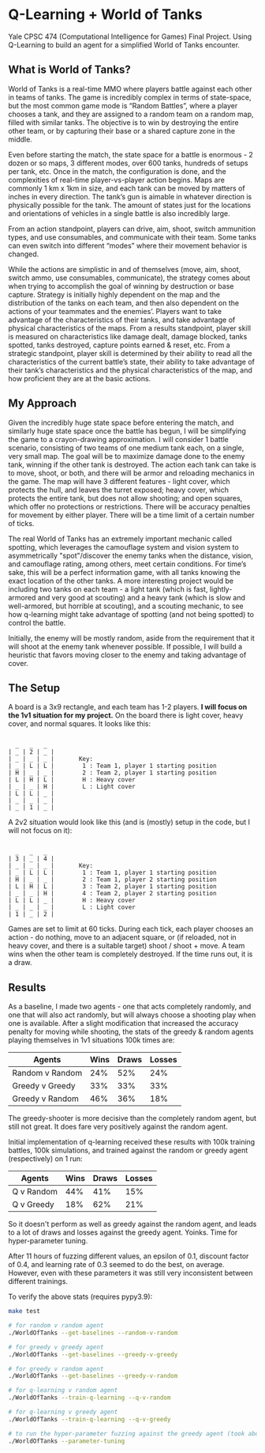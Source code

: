 # Q-Learning + World of Tanks

Yale CPSC 474 (Computational Intelligence for Games) Final Project. Using Q-Learning to build an agent for a simplified World of Tanks encounter.

## What is World of Tanks?

World of Tanks is a real-time MMO where players battle against each other in teams of tanks. The game is incredibly complex in terms of state-space, but the most common game mode is “Random Battles”, where a player chooses a tank, and they are assigned to a random team on a random map, filled with similar tanks. The objective is to win by destroying the entire other team, or by capturing their base or a shared capture zone in the middle.

Even before starting the match, the state space for a battle is enormous - 2 dozen or so maps, 3 different modes, over 600 tanks, hundreds of setups per tank, etc. Once in the match, the configuration is done, and the complexities of real-time player-vs-player action begins. Maps are commonly 1 km x 1km in size, and each tank can be moved by matters of inches in every direction. The tank’s gun is aimable in whatever direction is physically possible for the tank. The amount of states just for the locations and orientations of vehicles in a single battle is also incredibly large.

From an action standpoint, players can drive, aim, shoot, switch ammunition types, and use consumables, and communicate with their team. Some tanks can even switch into different “modes” where their movement behavior is changed.

While the actions are simplistic in and of themselves (move, aim, shoot, switch ammo, use consumables, communicate), the strategy comes about when trying to accomplish the goal of winning by destruction or base capture. Strategy is initially highly dependent on the map and the distribution of the tanks on each team, and then also dependent on the actions of your teammates and the enemies’. Players want to take advantage of the characteristics of their tanks, and take advantage of physical characteristics of the maps. From a results standpoint, player skill is measured on characteristics like damage dealt, damage blocked, tanks spotted, tanks destroyed, capture points earned & reset, etc. From a strategic standpoint, player skill is determined by their ability to read all the characteristics of the current battle’s state, their ability to take advantage of their tank’s characteristics and the physical characteristics of the map, and how proficient they are at the basic actions.

## My Approach

Given the incredibly huge state space before entering the match, and similarly huge state space once the battle has begun, I will be simplifying the game to a crayon-drawing approximation. I will consider 1 battle scenario, consisting of two teams of one medium tank each, on a single, very small map. The goal will be to maximize damage done to the enemy tank, winning if the other tank is destroyed. The action each tank can take is to move, shoot, or both, and there will be armor and reloading mechanics in the game. The map will have 3 different features - light cover, which protects the hull, and leaves the turret exposed; heavy cover, which protects the entire tank, but does not allow shooting; and open squares, which offer no protections or restrictions. There will be accuracy penalties for movement by either player. There will be a time limit of a certain number of ticks.

The real World of Tanks has an extremely important mechanic called spotting, which leverages the camouflage system and vision system to asymmetrically "spot"/discover the enemy tanks when the distance, vision, and camouflage rating, among others, meet certain conditions. For time’s sake, this will be a perfect information game, with all tanks knowing the exact location of the other tanks. A more interesting project would be including two tanks on each team - a light tank (which is fast, lightly-armored and very good at scouting) and a heavy tank (which is slow and well-armored, but horrible at scouting), and a scouting mechanic, to see how q-learning might take advantage of spotting (and not being spotted) to control the battle.

Initially, the enemy will be mostly random, aside from the requirement that it will shoot at the enemy tank whenever possible. If possible, I will build a heuristic that favors moving closer to the enemy and taking advantage of cover.

## The Setup

A board is a 3x9 rectangle, and each team has 1-2 players. **I will focus on the 1v1 situation for my project.** On the board there is light cover, heavy cover, and normal squares. It looks like this:

```

  _   _   _  
| _ | 2 | _ |
| _ | _ | _ |       Key:
| _ | L | L |        1 : Team 1, player 1 starting position
| H | _ | _ |        2 : Team 2, player 1 starting position
| L | H | L |        H : Heavy cover
| _ | _ | H |        L : Light cover
| L | L | _ |
| _ | _ | _ |
| _ | 1 | _ |

```

A 2v2 situation would look like this (and is (mostly) setup in the code, but I will not focus on it):

```

  _   _   _  
| 3 | _ | 4 |
| _ | _ | _ |       Key:
| _ | L | L |        1 : Team 1, player 1 starting position
| H | _ | _ |        2 : Team 1, player 2 starting position
| L | H | L |        3 : Team 2, player 1 starting position
| _ | _ | H |        4 : Team 2, player 2 starting position
| L | L | _ |        H : Heavy cover
| _ | _ | _ |        L : Light cover
| 1 | _ | 2 |

```

Games are set to limit at 60 ticks. During each tick, each player chooses an action - do nothing, move to an adjacent square, or (if reloaded, not in heavy cover, and there is a suitable target) shoot / shoot + move. A team wins when the other team is completely destroyed. If the time runs out, it is a draw.

## Results

As a baseline, I made two agents - one that acts completely randomly, and one that will also act randomly, but will always choose a shooting play when one is available. After a slight modification that increased the accuracy penalty for moving while shooting, the stats of the greedy & random agents playing themselves in 1v1 situations 100k times are:

| Agents          | Wins | Draws | Losses |
| --------------- | ---- | ----- | ------ |
| Random v Random | 24%  | 52%   | 24%    |
| Greedy v Greedy | 33%  | 33%   | 33%    |
| Greedy v Random | 46%  | 36%   | 18%    |

The greedy-shooter is more decisive than the completely random agent, but still not great. It does fare very positively against the random agent.

Initial implementation of q-learning received these results with 100k training battles, 100k simulations, and trained against the random or greedy agent (respectively) on 1 run:

| Agents     | Wins | Draws | Losses |
| ---------- | ---- | ----- | ------ |
| Q v Random | 44%  | 41%   | 15%    |
| Q v Greedy | 18%  | 62%   | 21%    |

So it doesn't perform as well as greedy against the random agent, and leads to a lot of draws and losses against the greedy agent. Yoinks. Time for hyper-parameter tuning.

After 11 hours of fuzzing different values, an epsilon of 0.1, discount factor of 0.4, and learning rate of 0.3 seemed to do the best, on average. However, even with these parameters it was still very inconsistent between different trainings.

To verify the above stats (requires pypy3.9):

```bash
make test

# for random v random agent
./WorldOfTanks --get-baselines --random-v-random

# for greedy v greedy agent
./WorldOfTanks --get-baselines --greedy-v-greedy

# for greedy v random agent
./WorldOfTanks --get-baselines --greedy-v-random

# for q-learning v random agent
./WorldOfTanks --train-q-learning --q-v-random

# for q-learning v greedy agent
./WorldOfTanks --train-q-learning --q-v-greedy

# to run the hyper-parameter fuzzing against the greedy agent (took about 11 hours on my laptop)
./WorldOfTanks --parameter-tuning

```

